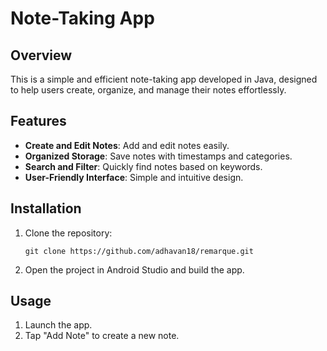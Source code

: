 # Note-Taking App

## Overview
This is a simple and efficient note-taking app developed in Java, designed to help users create, organize, and manage their notes effortlessly.

## Features
- **Create and Edit Notes**: Add and edit notes easily.
- **Organized Storage**: Save notes with timestamps and categories.
- **Search and Filter**: Quickly find notes based on keywords.
- **User-Friendly Interface**: Simple and intuitive design.

## Installation
1. Clone the repository:
   ```
   git clone https://github.com/adhavan18/remarque.git
   ```
2. Open the project in Android Studio and build the app.

## Usage
1. Launch the app.
2. Tap "Add Note" to create a new note.
